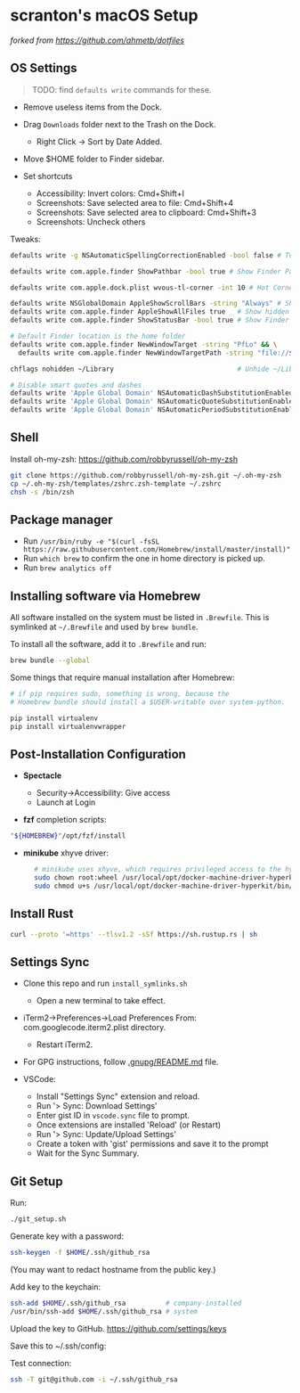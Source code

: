 # scranton's macOS Setup

_forked from <https://github.com/ahmetb/dotfiles>_

## OS Settings

> TODO: find `defaults write` commands for these.

- Remove useless items from the Dock.
- Drag `Downloads` folder next to the Trash on the Dock.
  - Right Click &rarr; Sort by Date Added.
- Move $HOME folder to Finder sidebar.

- Set shortcuts
  - Accessibility: Invert colors: Cmd+Shift+I
  - Screenshots: Save selected area to file: Cmd+Shift+4
  - Screenshots: Save selected area to clipboard: Cmd+Shift+3
  - Screenshots: Uncheck others

Tweaks:

```sh
defaults write -g NSAutomaticSpellingCorrectionEnabled -bool false # Turn off autocorrect

defaults write com.apple.finder ShowPathbar -bool true # Show Finder Path Bar

defaults write com.apple.dock.plist wvous-tl-corner -int 10 # Hot Corner Top Left: Put Display to Sleep

defaults write NSGlobalDomain AppleShowScrollBars -string "Always" # Show scrollbar always
defaults write com.apple.finder AppleShowAllFiles true   # Show hidden files
defaults write com.apple.finder ShowStatusBar -bool true # Show Finder statusbar

# Default Finder location is the home folder
defaults write com.apple.finder NewWindowTarget -string "PfLo" && \
  defaults write com.apple.finder NewWindowTargetPath -string "file://${HOME}"

chflags nohidden ~/Library                               # Unhide ~/Library

# Disable smart quotes and dashes
defaults write 'Apple Global Domain' NSAutomaticDashSubstitutionEnabled 0
defaults write 'Apple Global Domain' NSAutomaticQuoteSubstitutionEnabled 0
defaults write 'Apple Global Domain' NSAutomaticPeriodSubstitutionEnabled 0
```

## Shell

Install oh-my-zsh: <https://github.com/robbyrussell/oh-my-zsh>

```sh
git clone https://github.com/robbyrussell/oh-my-zsh.git ~/.oh-my-zsh
cp ~/.oh-my-zsh/templates/zshrc.zsh-template ~/.zshrc
chsh -s /bin/zsh
```

## Package manager

<!-- - Install Homebrew &mdash;to `$HOME/.homebrew` instead of /usr/local:

      git clone https://github.com/Homebrew/brew.git $HOME/.homebrew
 -->

- Run `/usr/bin/ruby -e "$(curl -fsSL https://raw.githubusercontent.com/Homebrew/install/master/install)"`
- Run `which brew` to confirm the one in home directory is picked up.
- Run `brew analytics off`

## Installing software via Homebrew

All software installed on the system must be listed in `.Brewfile`. This is
symlinked at `~/.Brewfile` and used by `brew bundle`.

To install all the software, add it to `.Brewfile` and run:

```sh
brew bundle --global
```

Some things that require manual installation after Homebrew:

```sh
# if pip requires sudo, something is wrong, because the
# Homebrew bundle should install a $USER-writable over system-python.

pip install virtualenv
pip install virtualenvwrapper
```

## Post-Installation Configuration

- **Spectacle**
  - Security->Accessibility: Give access
  - Launch at Login

- **fzf** completion scripts:

```sh
"${HOMEBREW}"/opt/fzf/install
```

- **minikube** xhyve driver:

```sh
      # minikube uses xhyve, which requires privileged access to the hypervisor
      sudo chown root:wheel /usr/local/opt/docker-machine-driver-hyperkit/bin/docker-machine-driver-hyperkit
      sudo chmod u+s /usr/local/opt/docker-machine-driver-hyperkit/bin/docker-machine-driver-hyperkit
```

## Install Rust

```sh
curl --proto '=https' --tlsv1.2 -sSf https://sh.rustup.rs | sh
```

## Settings Sync

- Clone this repo and run `install_symlinks.sh`
  - Open a new terminal to take effect.
- iTerm2->Preferences->Load Preferences From: com.googlecode.iterm2.plist directory.
  - Restart iTerm2.

- For GPG instructions, follow [.gnupg/README.md](.gnupg/README.md) file.

- VSCode:
  - Install "Settings Sync" extension and reload.
  - Run '> Sync: Download Settings'
  - Enter gist ID in `vscode.sync` file to prompt.
  - Once extensions are installed 'Reload' (or Restart)
  - Run '> Sync: Update/Upload Settings'
  - Create a token with 'gist' permissions and save it to the prompt
  - Wait for the Sync Summary.

## Git Setup

Run:

```sh
./git_setup.sh
```

Generate key with a password:

```sh
ssh-keygen -f $HOME/.ssh/github_rsa
```

(You may want to redact hostname from the public key.)

Add key to the keychain:

```sh
ssh-add $HOME/.ssh/github_rsa          # company-installed
/usr/bin/ssh-add $HOME/.ssh/github_rsa # system
```

Upload the key to GitHub. <https://github.com/settings/keys>

Save this to ~/.ssh/config:

Test connection:

```sh
ssh -T git@github.com -i ~/.ssh/github_rsa
```
